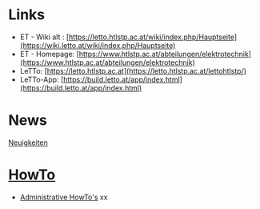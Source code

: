 
# Links
* ET - Wiki alt : [https://letto.htlstp.ac.at/wiki/index.php/Hauptseite](https://wiki.letto.at/wiki/index.php/Hauptseite)
* ET - Homepage: [https://www.htlstp.ac.at/abteilungen/elektrotechnik](https://www.htlstp.ac.at/abteilungen/elektrotechnik)
* LeTTo: [https://letto.htlstp.ac.at](https://letto.htlstp.ac.at/lettohtlstp/)
* LeTTo-App: [https://build.letto.at/app/index.html](https://build.letto.at/app/index.html)

# News
[Neuigkeiten](./Neuigkeiten/index.md)

# [HowTo](./howto/index.md)
* [Administrative HowTo's](./howto/admin/index.md)
xx
